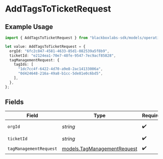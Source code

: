 # AddTagsToTicketRequest

## Example Usage

```typescript
import { AddTagsToTicketRequest } from "blackboxlabs-sdk/models/operations";

let value: AddTagsToTicketRequest = {
  orgId: "6fc2c847-4581-4633-85d1-082539a5f8b9",
  ticketId: "e2124ea1-70e7-48fe-9547-7ec9acf85828",
  tagManagementRequest: {
    tagIds: [
      "1dc7cc4f-6422-4d70-a9e8-2ac14133006a",
      "0d424648-216a-49a8-b1cc-5de81e0c6bd5",
    ],
  },
};
```

## Fields

| Field                                                               | Type                                                                | Required                                                            | Description                                                         |
| ------------------------------------------------------------------- | ------------------------------------------------------------------- | ------------------------------------------------------------------- | ------------------------------------------------------------------- |
| `orgId`                                                             | *string*                                                            | :heavy_check_mark:                                                  | Organization ID                                                     |
| `ticketId`                                                          | *string*                                                            | :heavy_check_mark:                                                  | Ticket ID                                                           |
| `tagManagementRequest`                                              | [models.TagManagementRequest](../../models/tagmanagementrequest.md) | :heavy_check_mark:                                                  | N/A                                                                 |